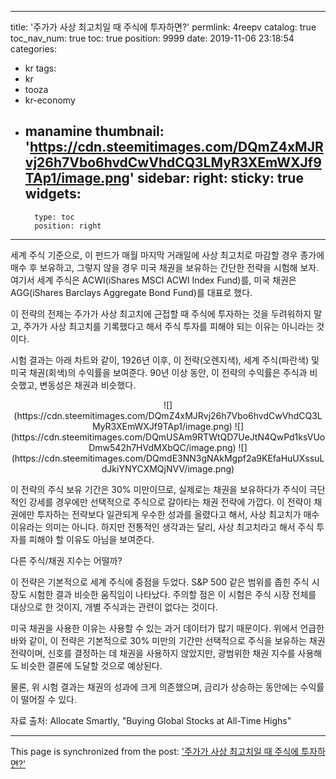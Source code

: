 
---
title: '주가가 사상 최고치일 때 주식에 투자하면?'
permlink: 4reepv
catalog: true
toc_nav_num: true
toc: true
position: 9999
date: 2019-11-06 23:18:54
categories:
- kr
tags:
- kr
- tooza
- kr-economy
- manamine
thumbnail: 'https://cdn.steemitimages.com/DQmZ4xMJRvj26h7Vbo6hvdCwVhdCQ3LMyR3XEmWXJf9TAp1/image.png'
sidebar:
    right:
        sticky: true
widgets:
    -
        type: toc
        position: right
---


세계 주식 기준으로, 이 펀드가 매월 마지막 거래일에 사상 최고치로 마감할 경우 종가에 매수 후 보유하고, 그렇지 않을 경우 미국 채권을 보유하는 간단한 전략을 시험해 보자. 여기서 세계 주식은 ACWI(iShares MSCI ACWI Index Fund)를, 미국 채권은 AGG(iShares Barclays Aggregate Bond Fund)를 대표로 했다. 

이 전략의 전제는 주가가 사상 최고치에 근접할 때 주식에 투자하는 것을 두려워하지 말고, 주가가 사상 최고치를 기록했다고 해서 주식 투자를 피해야 되는 이유는 아니라는 것이다.  

시험 결과는 아래 차트와 같이, 1926년 이후, 이 전략(오렌지색), 세계 주식(파란색) 및 미국 채권(회색)의 수익률을 보여준다. 90년 이상 동안, 이 전략의 수익률은 주식과 비슷했고, 변동성은 채권과 비슷했다. 

<center>
​![](https://cdn.steemitimages.com/DQmZ4xMJRvj26h7Vbo6hvdCwVhdCQ3LMyR3XEmWXJf9TAp1/image.png)
![](https://cdn.steemitimages.com/DQmUSAm9RTWtQD7UeJtN4QwPd1ksVUoDmw542h7HVdMXbQC/image.png)
![](https://cdn.steemitimages.com/DQmdE3NN3gNAkMgpf2a9KEfaHuUXssuLdJkiYNYCXMQjNVV/image.png)
</center>

이 전략의 주식 보유 기간은 30% 미만이므로, 실제로는 채권을 보유하다가 주식이 극단적인 강세를 경우에만 선택적으로 주식으로 갈아타는 채권 전략에 가깝다. 이 전략이 채권에만 투자하는 전략보다 일관되게 우수한 성과를 올렸다고 해서, 사상 최고치가 매수 이유라는 의미는 아니다. 하지만 전통적인 생각과는 달리, 사상 최고치라고 해서 주식 투자를 피해야 할 이유도 아님을 보여준다.  

다른 주식/채권 지수는 어떨까? 

이 전략은 기본적으로 세계 주식에 중점을 두었다. S&P 500 같은 범위를 좁힌 주식 시장도 시험한 결과 비슷한 움직임이 나타났다. 주의할 점은 이 시험은 주식 시장 전체를 대상으로 한 것이지, 개별 주식과는 관련이 없다는 것이다. 

미국 채권을 사용한 이유는 사용할 수 있는 과거 데이터가 많기 때문이다. 위에서 언급한 바와 같이, 이 전략은 기본적으로 30% 미만의 기간만 선택적으로 주식을 보유하는 채권 전략이며, 신호를 결정하는 데 채권을 사용하지 않았지만, 광범위한 채권 지수를 사용해도 비슷한 결론에 도달할 것으로 예상된다. 

물론, 위 시험 결과는 채권의 성과에 크게 의존했으며, 금리가 상승하는 동안에는 수익률이 떨어질 수 있다. 

자료 출처: Allocate Smartly, "Buying Global Stocks at All-Time Highs"

- - -

This page is synchronized from the post: ['주가가 사상 최고치일 때 주식에 투자하면?'](https://steemit.com/@pius.pius/4reepv)
